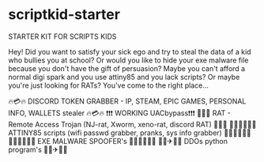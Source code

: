 # scriptkid-starter
STARTER KIT FOR SCRIPTS KIDS

Hey! Did you want to satisfy your sick ego and try to steal the data of a kid who bullies you at school? Or would you like to hide your exe malware file because you don't have the gift of persuasion? Maybe you can't afford a normal digi spark and you use attiny85 and you lack scripts? Or maybe you're just looking for RATs? You've come to the right place...

🔥💳🔥 DISCORD TOKEN GRABBER - IP, STEAM, EPIC GAMES, PERSONAL INFO, WALLETS stealer 🔥💳🔥
❗❗❗ WORKING UACbypass❗❗❗
🐀🐀🐀 RAT - Remote Access Trojan (NJ-rat, Xworm, xeno-rat, discord RAT) 🐀🐀🐀
👨‍💻👨‍💻👨‍💻 ATTINY85 scripts (wifi passwd grabber, pranks, sys info grabber) 👨‍💻👨‍💻👨‍💻
🕵🏻🕵🏻🕵🏻 EXE MALWARE SPOOFER's 🕵🏻🕵🏻🕵🏻
👳‍♂️✈🏢🏢 DDOs python program's 👳‍♂️✈🏢🏢
